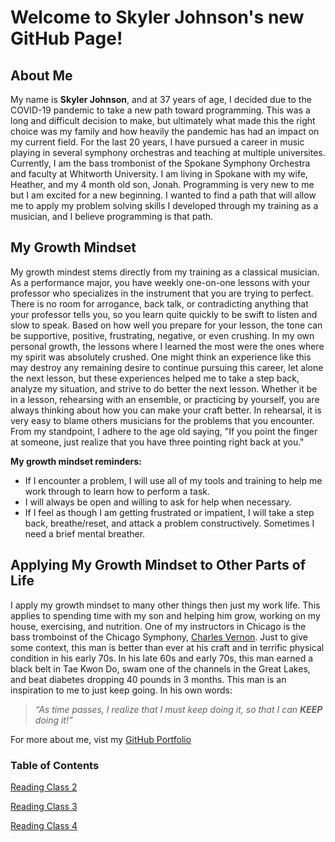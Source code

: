 # Welcome to Skyler Johnson's new GitHub Page!

## About Me
My name is **Skyler Johnson**, and at 37 years of age, I decided due to the COVID-19 pandemic to take a new path toward programming. This was a long and difficult decision to make, but ultimately what made this the right choice was my family and how heavily the pandemic has had an impact on my current field. For the last 20 years, I have pursued a career in music playing in several symphony orchestras and teaching at multiple universites. Currently, I am the bass trombonist of the Spokane Symphony Orchestra and faculty at Whitworth University. I am living in Spokane with my wife, Heather, and my 4 month old son, Jonah. Programming is very new to me but I am excited for a new beginning. I wanted to find a path that will allow me to apply my problem solving skills I developed through my training as a musician, and I believe programming is that path.

## My Growth Mindset
My growth mindest stems directly from my training as a classical musician. As a performance major, you have weekly one-on-one lessons with your professor who specializes in the instrument that you are trying to perfect. There is no room for arrogance, back talk, or contradicting anything that your professor tells you, so you learn quite quickly to be swift to listen and slow to speak. Based on how well you prepare for your lesson, the tone can be supportive, positive, frustrating, negative, or even crushing. In my own personal growth, the lessons where I learned the most were the ones where my spirit was absolutely crushed. One might think an experience like this may destroy any remaining desire to continue pursuing this career, let alone the next lesson, but these experiences helped me to take a step back, analyze my situation, and strive to do better the next lesson. Whether it be in a lesson, rehearsing with an ensemble, or practicing by yourself, you are always thinking about how you can make your craft better. In rehearsal, it is very easy to blame others musicians for the problems that you encounter. From my standpoint, I adhere to the age old saying, "If you point the finger at someone, just realize that you have three pointing right back at you." 

**My growth mindset reminders:**
- If I encounter a problem, I will use all of my tools and training to help me work through to learn how to perform a task.
- I will always be open and willing to ask for help when necessary.
- If I feel as though I am getting frustrated or impatient, I will take a step back, breathe/reset, and attack a problem constructively. Sometimes I need a brief mental breather.

## Applying My Growth Mindset to Other Parts of Life
I apply my growth mindset to many other things then just my work life. This applies to spending time with my son and helping him grow, working on my house, exercising, and nutrition. One of my instructors in Chicago is the bass tromboinst of the Chicago Symphony, [Charles Vernon](https://cso.org/about/performers/chicago-symphony-orchestra/trombone/charles-vernon/). Just to give some context, this man is better than ever at his craft and in terrific physical condition in his early 70s. In his late 60s and early 70s, this man earned a black belt in Tae Kwon Do, swam one of the channels in the Great Lakes, and beat diabetes dropping 40 pounds in 3 months. This man is an inspiration to me to just keep going.
In his own words:
> _“As time passes, I realize that I must keep doing it, so that I can **KEEP** doing it!”_

For more about me, vist my [GitHub Portfolio](https://github.com/SkylerJohnson102020)

### Table of Contents
[Reading Class 2](read02.md)

[Reading Class 3](read03.md)

[Reading Class 4](read04.md)
